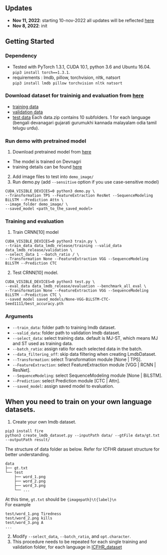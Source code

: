 

## Updates
* **Nov 11, 2022**: starting 10-nov-2022 all updates will be reflected [here](https://ceyxasm.github.io/auto_grader/)
* **Nov 8, 2022**: init 

## Getting Started
### Dependency
- Tested with PyTorch 1.3.1, CUDA 10.1, python 3.6 and Ubuntu 16.04. <br>`pip3 install torch==1.3.1`. <br>
- requirements : lmdb, pillow, torchvision, nltk, natsort <br>
`
pip3 install lmdb pillow torchvision nltk natsort
`

### Download dataset for traininig and evaluation from [here](http://cvit.iiit.ac.in/ihtr2022/dataset.html)
* [training data](http://cvit.iiit.ac.in/ihtr2022/assets/dataset/trainingset.zip)
* [validation data](http://cvit.iiit.ac.in/ihtr2022/assets/dataset/validationset.zip)
* [test data](http://cvit.iiit.ac.in/ihtr2022/assets/dataset/testset.zip)
Each data.zip contains 10 subfolders. 1 for each language (bengali  devanagari  gujarati  gurumukhi  kannada  malayalam  odia  tamil  telugu  urdu). <br>


### Run demo with pretrained model
1. Download pretrained model from [here](pretrained_models/hindi_10e5_iter.pth)
  * The model is trained on Devnagri
  * training details can be found [here](dev_10e5_results/opt.txt)
2. Add image files to test into `demo_image/`
3. Run demo.py (add `--sensitive` option if you use case-sensitive model)
```
CUDA_VISIBLE_DEVICES=0 python3 demo.py \
--Transformation TPS --FeatureExtraction ResNet --SequenceModeling BiLSTM --Prediction Attn \
--image_folder demo_image/ \
--saved_model <path_to_the_saved_model>
```


### Training and evaluation
1. Train CRNN[10] model
```
CUDA_VISIBLE_DEVICES=0 python3 train.py \
--train_data data_lmdb_release/training --valid_data data_lmdb_release/validation \
--select_data 1 --batch_ratio / \
--Transformation None --FeatureExtraction VGG --SequenceModeling BiLSTM --Prediction CTC
```
2. Test CRNN[10] model.  
```
CUDA_VISIBLE_DEVICES=0 python3 test.py \
--eval_data data_lmdb_release/evaluation --benchmark_all_eval \
--Transformation None --FeatureExtraction VGG --SequenceModeling BiLSTM --Prediction CTC \
--saved_model saved_models/None-VGG-BiLSTM-CTC-Seed1111/best_accuracy.pth
```

### Arguments
* `--train_data`: folder path to training lmdb dataset.
* `--valid_data`: folder path to validation lmdb dataset.
* `--select_data`: select training data. default is MJ-ST, which means MJ and ST used as training data.
* `--batch_ratio`: assign ratio for each selected data in the batch. 
* `--data_filtering_off`: skip data filtering when creating LmdbDataset. 
* `--Transformation`: select Transformation module [None | TPS].
* `--FeatureExtraction`: select FeatureExtraction module [VGG | RCNN | ResNet].
* `--SequenceModeling`: select SequenceModeling module [None | BiLSTM].
* `--Prediction`: select Prediction module [CTC | Attn].
* `--saved_model`: assign saved model to evaluation.

## When you need to train on your own language datasets.
1. Create your own lmdb dataset.
```
pip3 install fire
python3 create_lmdb_dataset.py --inputPath data/ --gtFile data/gt.txt --outputPath result/
```
The structure of data folder as below. Refer for ICFHR dataset structure for better understanding.
```
data
├── gt.txt
└── test
    ├── word_1.png
    ├── word_2.png
    ├── word_3.png
    └── ...
```
At this time, `gt.txt` should be `{imagepath}\t{label}\n` <br>
For example
```
test/word_1.png Tiredness
test/word_2.png kills
test/word_3.png A
...
```
2. Modify `--select_data`, `--batch_ratio`, and `opt.character`.
3. This procedure needs to be repeated for each single training and validation folder, for each language in [ICFHR_dataset](http://cvit.iiit.ac.in/ihtr2022/dataset.html)


